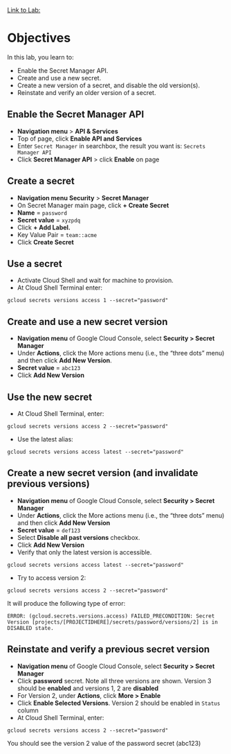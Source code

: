 [Link to Lab:](https://www.cloudskillsboost.google/paths/15/course_templates/87/labs/450318)

# Objectives
In this lab, you learn to:
- Enable the Secret Manager API.
- Create and use a new secret.
- Create a new version of a secret, and disable the old version(s).
- Reinstate and verify an older version of a secret.

## Enable the Secret Manager API
- **Navigation menu** > **API & Services**
- Top of page, click **Enable API and Services**
- Enter `Secret Manager` in searchbox, the result you want is: `Secrets Manager API`
- Click **Secret Manager API** > click **Enable** on page

## Create a secret
- **Navigation menu**  **Security** > **Secret Manager**
- On Secret Manager main page, click **+ Create Secret**
- **Name** = `password`
- **Secret value** = `xyzpdq`
- Click **+ Add Label.**
- Key Value Pair = `team::acme`
- Click **Create Secret**

## Use a secret
- Activate Cloud Shell and wait for machine to provision.
- At Cloud Shell Terminal enter:
```shell
gcloud secrets versions access 1 --secret="password"
```
## Create and use a new secret version
- **Navigation menu** of Google Cloud Console, select **Security > Secret Manager**
- Under **Actions**, click the More actions menu (i.e., the “three dots” menu) and then click **Add New Version**.
- **Secret value** = `abc123`
- Click **Add New Version**

## Use the new secret
- At Cloud Shell Terminal, enter:
```shell
gcloud secrets versions access 2 --secret="password"
```
- Use the latest alias:
```shell
gcloud secrets versions access latest --secret="password"
```

## Create a new secret version (and invalidate previous versions)
- **Navigation menu** of Google Cloud Console, select **Security > Secret Manager**
- Under **Actions**, click the More actions menu (i.e., the “three dots” menu) and then click **Add New Version**
- **Secret value** = `def123`
- Select **Disable all past versions** checkbox.
- Click **Add New Version**
- Verify that only the latest version is accessible.
```shell
gcloud secrets versions access latest --secret="password"
```
- Try to access version 2:
```shell
gcloud secrets versions access 2 --secret="password"
```
It will produce the following type of error:

```shell
ERROR: (gcloud.secrets.versions.access) FAILED_PRECONDITION: Secret Version [projects/[PROJECTIDHERE]/secrets/password/versions/2] is in DISABLED state.
```
## Reinstate and verify a previous secret version
- **Navigation menu** of Google Cloud Console, select **Security > Secret Manager**
- Click **password** secret. Note all three versions are shown. Version 3 should be **enabled** and versions 1, 2 are **disabled**
- For Version 2, under **Actions**, click **More > Enable**
- Click **Enable Selected Versions**. Version 2 should be enabled in `Status` column
- At Cloud Shell Terminal, enter:
```shell
gcloud secrets versions access 2 --secret="password"
```
You should see the version 2 value of the password secret (abc123)

